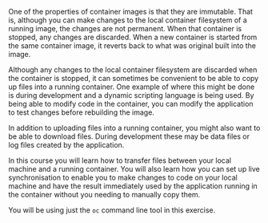 One of the properties of container images is that they are immutable. That is, although you can make changes to the local container filesystem of a running image, the changes are not permanent. When that container is stopped, any changes are discarded. When a new container is started from the same container image, it reverts back to what was original built into the image.

Although any changes to the local container filesystem are discarded when the container is stopped, it can sometimes be convenient to be able to copy up files into a running container. One example of where this might be done is during development and a dynamic scripting language is being used. By being able to modify code in the container, you can modify the application to test changes before rebuilding the image.

In addition to uploading files into a running container, you might also want to be able to download files. During development these may be data files or log files created by the application.

In this course you will learn how to transfer files between your local machine and a running container. You will also learn how you can set up live synchronisation to enable you to make changes to code on your local machine and have the result immediately used by the application running in the container without you needing to manually copy them.

You will be using just the ``oc`` command line tool in this exercise.
